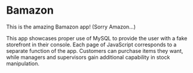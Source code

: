 # Bamazon

This is the amazing Bamazon app! (Sorry Amazon...)

This app showcases proper use of MySQL to provide the user with a fake storefront in their console. Each page of JavaScript corresponds to a separate function of the app. Customers can purchase items they want, while managers and supervisors gain additional capability in stock manipulation. 
